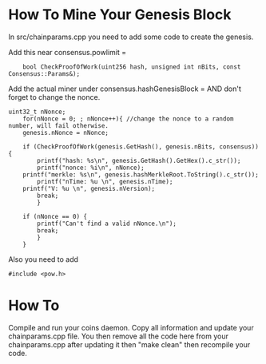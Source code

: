# How To Mine Your Genesis Block

In src/chainparams.cpp you need to add some code to create the genesis.

Add this near consensus.powlimit =

		bool CheckProofOfWork(uint256 hash, unsigned int nBits, const Consensus::Params&);

Add the actual miner under consensus.hashGenesisBlock = AND don't forget to change the nonce.

	uint32_t nNonce; 
        for(nNonce = 0; ; nNonce++){ //change the nonce to a random number, will fail otherwise.
        genesis.nNonce = nNonce;  
 
        if (CheckProofOfWork(genesis.GetHash(), genesis.nBits, consensus)) { 
            printf("hash: %s\n", genesis.GetHash().GetHex().c_str()); 
            printf("nonce: %i\n", nNonce); 
	    printf("merkle: %s\n", genesis.hashMerkleRoot.ToString().c_str());
            printf("nTime: %u \n", genesis.nTime);
	    printf("V: %u \n", genesis.nVersion);
            break; 
        	} 
 
        if (nNonce == 0) { 
            printf("Can't find a valid nNonce.\n"); 
            break; 
        	} 
    	}

Also you need to add 

	#include <pow.h>
	
# How To
Compile and run your coins daemon. Copy all information and update your chainparams.cpp file. You then remove all the code here from your chainparams.cpp after updating it then "make clean" then recompile your code.
